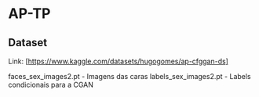 # AP-TP

## Dataset
Link: [https://www.kaggle.com/datasets/hugogomes/ap-cfggan-ds]

faces_sex_images2.pt - Imagens das caras
labels_sex_images2.pt - Labels condicionais para a CGAN
